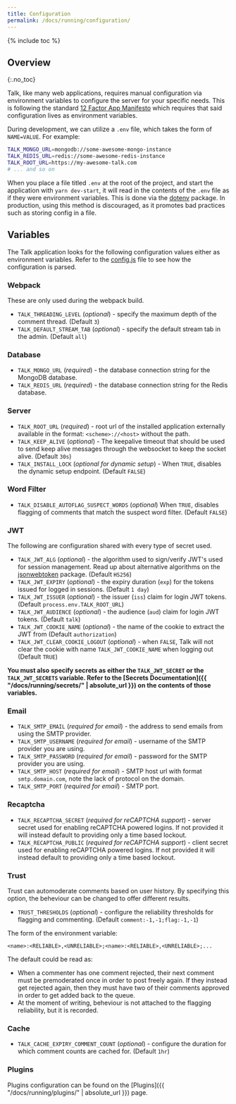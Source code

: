 ```yaml
---
title: Configuration
permalink: /docs/running/configuration/
---
```


{% include toc %}

## Overview
{:.no_toc}

Talk, like many web applications, requires manual configuration via environment
variables to configure the server for your specific needs. This is following the
standard [12 Factor App Manifesto](https://12factor.net/) which requires that
said configuration lives as environment variables.

During development, we can utilize a `.env` file, which takes the form of
`NAME=VALUE`. For example:

```bash
TALK_MONGO_URL=mongodb://some-awesome-mongo-instance
TALK_REDIS_URL=redis://some-awesome-redis-instance
TALK_ROOT_URL=https://my-awesome-talk.com
# ... and so on
```

When you place a file titled `.env` at the root of the project, and start the
application with `yarn dev-start`, it will read in the contents of the `.env`
file as if they were environment variables. This is done via the
[dotenv](https://github.com/motdotla/dotenv) package. In production, using this
method is discouraged, as it promotes bad practices such as storing config in a
file.

## Variables

The Talk application looks for the following configuration values either as
environment variables. Refer to the
[config.js](https://github.com/coralproject/talk/blob/master/config.js) file to
see how the configuration is parsed.

### Webpack

These are only used during the webpack build.

- `TALK_THREADING_LEVEL` (_optional_) - specify the maximum depth of the comment
  thread. (Default `3`)
- `TALK_DEFAULT_STREAM_TAB` (_optional_) - specify the default stream tab in the
  admin. (Default `all`)

### Database

- `TALK_MONGO_URL` (*required*) - the database connection string for the MongoDB database.
- `TALK_REDIS_URL` (*required*) - the database connection string for the Redis database.

### Server

- `TALK_ROOT_URL` (*required*) - root url of the installed application externally
  available in the format: `<scheme>://<host>` without the path.
- `TALK_KEEP_ALIVE` (_optional_) - The keepalive timeout that should be used to
  send keep alive messages through the websocket to keep the socket alive. (Default `30s`)
- `TALK_INSTALL_LOCK` (_optional for dynamic setup_) - When `TRUE`, disables the dynamic setup endpoint. (Default `FALSE`)

### Word Filter

- `TALK_DISABLE_AUTOFLAG_SUSPECT_WORDS` (_optional_)  When `TRUE`, disables flagging of comments that match the suspect word filter. (Default `FALSE`)

### JWT

The following are configuration shared with every type of secret used.

- `TALK_JWT_ALG` (_optional_) - the algorithm used to sign/verify JWT's used for
  session management. Read up about alternative algorithms on the
  [jsonwebtoken](https://www.npmjs.com/package/jsonwebtoken#algorithms-supported) package. (Default `HS256`)
- `TALK_JWT_EXPIRY` (_optional_) - the expiry duration (`exp`) for the tokens
  issued for logged in sessions. (Default `1 day`)
- `TALK_JWT_ISSUER` (_optional_) - the issuer (`iss`) claim for login JWT
  tokens. (Default `process.env.TALK_ROOT_URL`)
- `TALK_JWT_AUDIENCE` (_optional_) - the audience (`aud`) claim for login JWT
  tokens. (Default `talk`)
- `TALK_JWT_COOKIE_NAME` (_optional_) - the name of the cookie to extract the
  JWT from (Default `authorization`)
- `TALK_JWT_CLEAR_COOKIE_LOGOUT` (_optional_) - when `FALSE`, Talk will not
  clear the cookie with name `TALK_JWT_COOKIE_NAME` when logging out (Default
  `TRUE`)

**You must also specify secrets as either the `TALK_JWT_SECRET` or the `TALK_JWT_SECRETS`
variable. Refer to the [Secrets Documentation]({{ "/docs/running/secrets/" | absolute_url }})
on the contents of those variables.**

### Email

- `TALK_SMTP_EMAIL` (*required for email*) - the address to send emails from
  using the SMTP provider.
- `TALK_SMTP_USERNAME` (*required for email*) - username of the SMTP provider
  you are using.
- `TALK_SMTP_PASSWORD` (*required for email*) - password for the SMTP provider
  you are using.
- `TALK_SMTP_HOST` (*required for email*) - SMTP host url with format
  `smtp.domain.com`, note the lack of protocol on the domain.
- `TALK_SMTP_PORT` (*required for email*) - SMTP port.


### Recaptcha

- `TALK_RECAPTCHA_SECRET` (*required for reCAPTCHA support*) - server secret used for enabling reCAPTCHA powered logins. If not provided it will instead default to providing only a time based lockout.
- `TALK_RECAPTCHA_PUBLIC` (*required for reCAPTCHA support*) - client secret used for enabling reCAPTCHA powered logins. If not provided it will instead default to providing only a time based lockout.

### Trust

Trust can automoderate comments based on user history. By specifying this
option, the beheviour can be changed to offer different results.

- `TRUST_THRESHOLDS` (_optional_) - configure the reliability thresholds for
  flagging and commenting. (Default `comment:-1,-1;flag:-1,-1`)

The form of the environment variable:

```
<name>:<RELIABLE>,<UNRELIABLE>;<name>:<RELIABLE>,<UNRELIABLE>;...
```

The default could be read as:

- When a commenter has one comment rejected, their next comment must be
  premoderated once in order to post freely again. If they instead get rejected
  again, then they must have two of their comments approved in order to get
  added back to the queue.
- At the moment of writing, beheviour is not attached to the flagging
  reliability, but it is recorded.

### Cache

- `TALK_CACHE_EXPIRY_COMMENT_COUNT` (_optional_) - configure the duration for which
  comment counts are cached for. (Default `1hr`)

### Plugins

Plugins configuration can be found on the [Plugins]({{ "/docs/running/plugins/" | absolute_url }}) page.